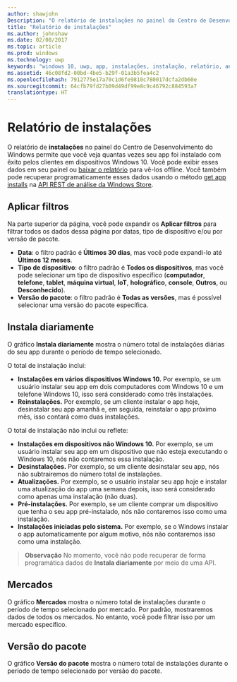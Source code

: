 ```yaml
---
author: shawjohn
Description: "O relatório de instalações no painel do Centro de Desenvolvimento do Windows permite que você veja quantas vezes seu app foi instalado com êxito em dispositivos Windows 10."
title: "Relatório de instalações"
ms.author: johnshaw
ms.date: 02/08/2017
ms.topic: article
ms.prod: windows
ms.technology: uwp
keywords: "windows 10, uwp, app, instalações, instalação, relatório, análises"
ms.assetid: 46c08fd2-00bd-4be5-b29f-01a3b5fea4c2
ms.openlocfilehash: 7912775e17a70c1d6fe9810c780017dcfa2db60e
ms.sourcegitcommit: 64cfb79fd27b09d49df99e8c9c46792c884593a7
translationtype: HT
---
```

# <a name="installs-report"></a>Relatório de instalações

O relatório de **instalações** no painel do Centro de Desenvolvimento do Windows permite que você veja quantas vezes seu app foi instalado com êxito pelos clientes em dispositivos Windows 10. Você pode exibir esses dados em seu painel ou [baixar o relatório](download-analytic-reports.md) para vê-los offline. Você também pode recuperar programaticamente esses dados usando o método [get app installs](../monetize/get-app-installs.md) na [API REST de análise da Windows Store](../monetize/access-analytics-data-using-windows-store-services.md).


## <a name="apply-filters"></a>Aplicar filtros


Na parte superior da página, você pode expandir os **Aplicar filtros** para filtrar todos os dados dessa página por datas, tipo de dispositivo e/ou por versão de pacote.

-   **Data**: o filtro padrão é **Últimos 30 dias**, mas você pode expandi-lo até **Últimos 12 meses**.
-   **Tipo de dispositivo**: o filtro padrão é **Todos os dispositivos**, mas você pode selecionar um tipo de dispositivo específico (**computador**, **telefone**, **tablet**, **máquina virtual**, **IoT**, **holográfico**, **console**, **Outros**, ou **Desconhecido**).
-   **Versão do pacote**: o filtro padrão é **Todas as versões**, mas é possível selecionar uma versão do pacote específica.


## <a name="installs-daily"></a>Instala diariamente


O gráfico **Instala diariamente** mostra o número total de instalações diárias do seu app durante o período de tempo selecionado.

O total de instalação inclui:
-   **Instalações em vários dispositivos Windows 10.** Por exemplo, se um usuário instalar seu app em dois computadores com Windows 10 e um telefone Windows 10, isso será considerado como três instalações.
-   **Reinstalações.** Por exemplo, se um cliente instalar o app hoje, desinstalar seu app amanhã e, em seguida, reinstalar o app próximo mês, isso contará como duas instalações.

O total de instalação não inclui ou reflete:
-   **Instalações em dispositivos não Windows 10.** Por exemplo, se um usuário instalar seu app em um dispositivo que não esteja executando o Windows 10, nós não contaremos essa instalação.
-   **Desinstalações.** Por exemplo, se um cliente desinstalar seu app, nós não subtrairemos do número total de instalações.
-   **Atualizações.** Por exemplo, se o usuário instalar seu app hoje e instalar uma atualização do app uma semana depois, isso será considerado como apenas uma instalação (não duas).
-   **Pré-instalações.** Por exemplo, se um cliente comprar um dispositivo que tenha o seu app pré-instalado, nós não contaremos isso como uma instalação.
-   **Instalações iniciadas pelo sistema.** Por exemplo, se o Windows instalar o app automaticamente por algum motivo, nós não contaremos isso como uma instalação.

> **Observação**  No momento, você não pode recuperar de forma programática dados de **Instala diariamente** por meio de uma API.

## <a name="markets"></a>Mercados


O gráfico **Mercados** mostra o número total de instalações durante o período de tempo selecionado por mercado. Por padrão, mostraremos dados de todos os mercados. No entanto, você pode filtrar isso por um mercado específico.


## <a name="package-version"></a>Versão do pacote


O gráfico **Versão do pacote** mostra o número total de instalações durante o período de tempo selecionado por versão do pacote.



 

 
